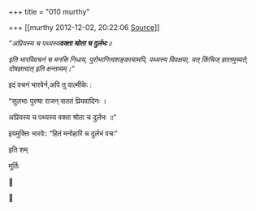 +++
title = "010 murthy"

+++
[[murthy	2012-12-02, 20:22:06 [Source](https://groups.google.com/g/samskrita/c/uvLESMLjiXU)]]



*“अप्रियस्य च पथ्यस्य**वक्ता श्रोता च दुर्लभः**॥*

*इति भारविवचनं च मनसि निधाय, पुरोभागित्वशङ्कायामपि, पथ्यस्य विवक्षया, यत् किंचिज् ज्ञातमुच्यते, दोषज्ञत्वात् इति क्षन्तव्यम्।“*



इदं वचनं भारवेर्न,अपि तु वाल्मीकेः :

“सुलभाः पुरुषा राजन् सततं प्रियवादिनः ।

अप्रियस्य च पथ्यस्य वक्ता श्रोता च दुर्लभः ॥“



इयमुक्तिः भारवेः: “हितं मनोहारि च दुर्लभं वचः”

इति शम्

मूर्तिः





